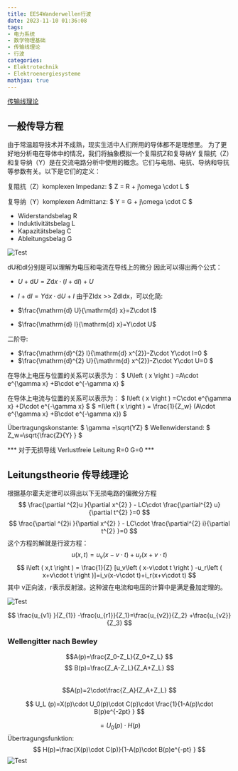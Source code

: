 ```yaml
---
title: EES4Wanderwellen行波
date: 2023-11-10 01:36:08
tags:
- 电力系统
- 数学物理基础
- 传输线理论
- 行波
categories:
- Elektrotechnik
- Elektroenergiesysteme
mathjax: true
---
```

[传输线理论](https://zh.wikipedia.org/wiki/%E4%BC%A0%E8%BE%93%E7%BA%BF)

## 一般传导方程

由于常温超导技术并不成熟，现实生活中人们所用的导体都不是理想里。
为了更好地分析电在导体中的情况，我们将抽象模拟一个复阻抗Z和复导纳Y
复阻抗（Z）和复导纳（Y）是在交流电路分析中使用的概念。它们与电阻、电抗、导纳和导抗等参数有关。以下是它们的定义：

复阻抗（Z）komplexen Impedanz:
   $ Z = R + j\omega \cdot  L $

复导纳（Y）komplexen Admittanz:
   $ Y = G + j\omega \cdot C $
 - Widerstandsbelag R
 - Induktivitätsbelag L
 - Kapazitätsbelag C
 - Ableitungsbelag G

 ![Test](/images/Wanderwellen.png)

 dU和dI分别是可以理解为电压和电流在导线上的微分
 因此可以得出两个公式：
- $U+\mathrm{d} U= Z\mathrm{d} x\cdot (I+\mathrm{d} I)+U$
- $I+\mathrm{d} I= Y\mathrm{d} x\cdot \mathrm{d} U+I$
由于ZIdx >> ZdIdx，可以化简:

- $\frac{\mathrm{d} U}{\mathrm{d} x}=Z\cdot I$
- $\frac{\mathrm{d} I}{\mathrm{d} x}=Y\cdot U$

二阶导:
- $\frac{\mathrm{d}^{2}  I}{\mathrm{d} x^{2}}-Z\cdot Y\cdot I=0  $
- $\frac{\mathrm{d}^{2}  U}{\mathrm{d} x^{2}}-Z\cdot Y\cdot U=0  $

在导体上电压与位置的关系可以表示为：
$ U\left ( x \right ) =A\cdot e^{\gamma x} +B\cdot e^{-\gamma x} $

在导体上电流与位置的关系可以表示为：
$ I\left ( x \right ) =C\cdot e^{\gamma x} +D\cdot e^{-\gamma x} $
$ =I\left ( x \right ) =  \frac{1}{Z_w} (A\cdot e^{\gamma x} +B\cdot e^{-\gamma x}) $


Übertragungskonstante: $ \gamma =\sqrt{YZ} $
Wellenwiderstand: $ Z_w=\sqrt{\frac{Z}{Y} } $

*** 对于无损导线 Verlustfreie Leitung R=0 G=0 ***

## Leitungstheorie 传导线理论
根据基尔霍夫定律可以得出以下无损电路的偏微分方程
$$
\frac{\partial ^{2}u }{\partial x^{2} } - LC\cdot \frac{\partial^{2}  u}{\partial t^{2} }=0
$$
$$
\frac{\partial ^{2}i }{\partial x^{2} } - LC\cdot \frac{\partial^{2}  i}{\partial t^{2} }=0
$$
这个方程的解就是行波方程：
$$
u\left ( x,t \right )  = u_v\left ( x-v\cdot t \right ) +u_r\left ( x+v\cdot t \right )
$$
$$
i\left ( x,t \right )  = \frac{1}{Z} [u_v\left ( x-v\cdot t \right ) -u_r\left ( x+v\cdot t \right )]=i_v(x-v\cdot t)+i_r(x+v\cdot t)
$$
其中 v正向波，r表示反射波。这种波在电流和电压的计算中是满足叠加定理的。

 ![Test](/images/Leitungsverzweigung.png)

$$
\frac{u_{v1} }{Z_{1}} -\frac{u_{r1}}{Z_1}=\frac{u_{v2}}{Z_2} +\frac{u_{v2}}{Z_3}
$$

### Wellengitter nach Bewley

 $$A(p)=\frac{Z_0-Z_L}{Z_0+Z_L}   $$
 $$ B(p)=\frac{Z_A-Z_L}{Z_A+Z_L} $$   
 $$A(p)=2\cdot\frac{Z_A}{Z_A+Z_L} $$  
 
 $$
 U_L (p)=X(p)\cdot U_0(p)\cdot C(p)\cdot \frac{1}{1-A(p)\cdot B(p)e^{-2pt} } 
 $$

 $$
 =U_0(p)\cdot H(p)
 $$
 Übertragungsfunktion:
 $$
 H(p)=\frac{X(p)\cdot C(p)}{1-A(p)\cdot B(p)e^{-pt} } 
 $$
 ![Test](/images/Wellengitter.png)